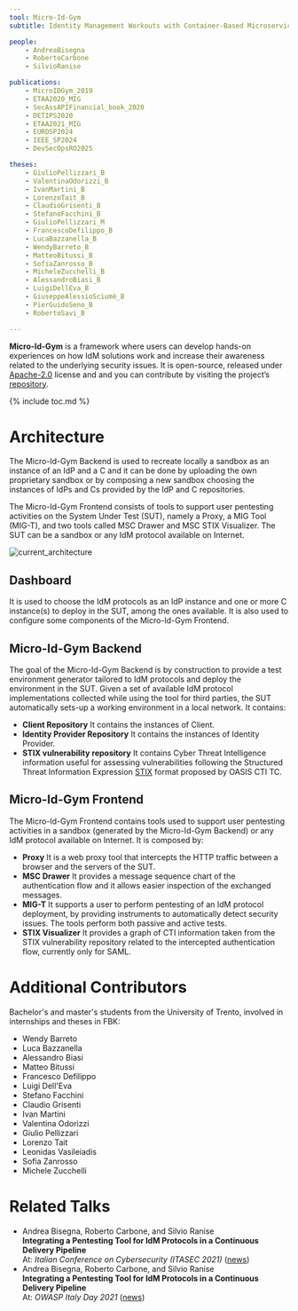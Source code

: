 ```yaml
---
tool: Micro-Id-Gym
subtitle: Identity Management Workouts with Container-Based Microservices

people:
    - AndreaBisegna
    - RobertoCarbone
    - SilvioRanise

publications:
    - MicroIDGym_2019
    - ETAA2020_MIG
    - SecAssAPIFinancial_book_2020
    - DETIPS2020
    - ETAA2021_MIG
    - EUROSP2024
    - IEEE_SP2024
    - DevSecOpsRO2025

theses:
    - GiulioPellizzari_B
    - ValentinaOdorizzi_B
    - IvanMartini_B
    - LorenzoTait_B
    - ClaudioGrisenti_B
    - StefanoFacchini_B
    - GiulioPellizzari_M
    - FrancescoDefilippo_B
    - LucaBazzanella_B
    - WendyBarreto_B
    - MatteoBitussi_B
    - SofiaZanrosso_B
    - MicheleZucchelli_B
    - AlessandroBiasi_B
    - LuigiDellEva_B
    - GiuseppeAlessioSciumè_B
    - PierGuidoSeno_B
    - RobertoSavi_B

---
```


**Micro-Id-Gym** is a framework where users can develop hands-on experiences on how IdM solutions work and increase their awareness related to the underlying security issues. It is open-source, released under [Apache-2.0](https://www.apache.org/licenses/LICENSE-2.0) license and and you can contribute by visiting the project’s [repository](https://github.com/stfbk/micro-id-gym).

<!--The tool is available on request. If you are interested in trying the tool, please contact us via email. 
(Contact information is available at the bottom of this webpage.)-->
{% include toc.md %}

# Architecture
The Micro-Id-Gym Backend is used to recreate locally a sandbox as an instance of an IdP and a C and it can be done by uploading the own proprietary sandbox or by composing a new sandbox choosing the instances of IdPs and Cs provided by the IdP and C repositories.

The Micro-Id-Gym Frontend consists of tools to support user pentesting activities on the System Under Test (SUT), namely a Proxy, a MIG Tool (MIG-T), and two tools called MSC Drawer and MSC STIX Visualizer. The SUT can be a sandbox or any IdM protocol available on Internet.

<img class="image-centered" src="/assets/areas/tools/Micro-Id-Gym/micro-id-gym-architecture.png" alt="current_architecture" />

## Dashboard
It is used to choose the IdM protocols as an IdP instance and one or more C instance(s) to deploy in the SUT, among the ones available. It is also used to configure some components of the Micro-Id-Gym Frontend.

## Micro-Id-Gym Backend
The goal of the Micro-Id-Gym Backend is by construction to provide a test environment generator tailored to IdM protocols and deploy the environment in the SUT. Given a set of available IdM protocol implementations collected while using the tool for third parties, the SUT automatically sets-up a working environment in a local network. It contains:

- **Client Repository** It contains the instances of Client.
- **Identity Provider Repository** It contains the instances of Identity Provider.
- **STIX vulnerability repository** It contains Cyber Threat Intelligence information useful for assessing vulnerabilities following the Structured Threat Information Expression [STIX](https://oasis-open.github.io/cti-documentation/stix/intro) format proposed by OASIS CTI TC.

## Micro-Id-Gym Frontend
The Micro-Id-Gym Frontend contains tools used to support user pentesting activities in a sandbox (generated by the Micro-Id-Gym Backend) or any IdM protocol available on Internet. It is composed by:

- **Proxy** It is a web proxy tool that intercepts the HTTP traffic between a browser and the servers of the SUT.
- **MSC Drawer** It provides a message sequence chart of the authentication flow and it allows easier inspection of the exchanged messages.
- **MIG-T** It supports a user to perform pentesting of an IdM protocol deployment, by providing instruments to automatically detect security issues. The tools perform both passive and active tests.
- **STIX Visualizer** It provides a graph of CTI information taken from the STIX vulnerability repository related to the intercepted authentication flow, currently only for SAML.

# Additional Contributors
Bachelor's and master's students from the University of Trento, involved in internships and theses in FBK:
- Wendy Barreto
- Luca Bazzanella
- Alessandro Biasi
- Matteo Bitussi
- Francesco Defilippo
- Luigi Dell'Eva
- Stefano Facchini
- Claudio Grisenti
- Ivan Martini
- Valentina Odorizzi
- Giulio Pellizzari
- Lorenzo Tait
- Leonidas Vasileiadis
- Sofia Zanrosso
- Michele Zucchelli

# Related Talks
<ul class="publications">
    <li>
        Andrea Bisegna, Roberto Carbone, and Silvio Ranise<br>
        <b>Integrating a Pentesting Tool for IdM Protocols in a Continuous Delivery Pipeline</b><br>
        At: <i>Italian Conference on Cybersecurity (ITASEC 2021)</i> (<a href="/news/2021/04/02/talk-itasec-2021/">news</a>)
    </li>
    <li>
        Andrea Bisegna, Roberto Carbone, and Silvio Ranise<br>
        <b>Integrating a Pentesting Tool for IdM Protocols in a Continuous Delivery Pipeline</b><br>
        At: <i>OWASP Italy Day 2021</i> (<a href="/news/2021/04/28/talk-owasp-italy-2021/">news</a>)
    </li>
</ul>
